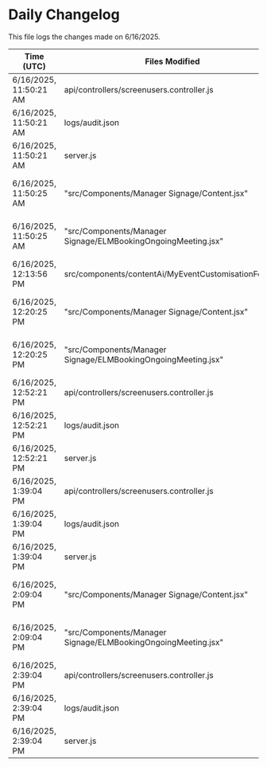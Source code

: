 # Daily Changelog

This file logs the changes made on 6/16/2025.

| Time (UTC)             | Files Modified                    | Changes (Addition/Deletion) |
|------------------------|-----------------------------------|-----------------------------|
| 6/16/2025, 11:50:21 AM | api/controllers/screenusers.controller.js | 8 Additions & 8 Deletions |
| 6/16/2025, 11:50:21 AM | logs/audit.json | 15 Additions & 15 Deletions |
| 6/16/2025, 11:50:21 AM | server.js | 6 Additions & 0 Deletions |
| 6/16/2025, 11:50:25 AM | "src/Components/Manager Signage/Content.jsx" | undefined Additions & undefined Deletions|
| 6/16/2025, 11:50:25 AM | "src/Components/Manager Signage/ELMBookingOngoingMeeting.jsx" | undefined Additions & undefined Deletions|
| 6/16/2025, 12:13:56 PM | src/components/contentAi/MyEventCustomisationForm.js | 1 Additions & 1 Deletions|
| 6/16/2025, 12:20:25 PM | "src/Components/Manager Signage/Content.jsx" | undefined Additions & undefined Deletions|
| 6/16/2025, 12:20:25 PM | "src/Components/Manager Signage/ELMBookingOngoingMeeting.jsx" | undefined Additions & undefined Deletions|
| 6/16/2025, 12:52:21 PM | api/controllers/screenusers.controller.js | 8 Additions & 8 Deletions|
| 6/16/2025, 12:52:21 PM | logs/audit.json | 15 Additions & 15 Deletions|
| 6/16/2025, 12:52:21 PM | server.js | 6 Additions & 0 Deletions|
| 6/16/2025, 1:39:04 PM | api/controllers/screenusers.controller.js | 8 Additions & 8 Deletions|
| 6/16/2025, 1:39:04 PM | logs/audit.json | 15 Additions & 15 Deletions|
| 6/16/2025, 1:39:04 PM | server.js | 6 Additions & 0 Deletions|
| 6/16/2025, 2:09:04 PM | "src/Components/Manager Signage/Content.jsx" | undefined Additions & undefined Deletions|
| 6/16/2025, 2:09:04 PM | "src/Components/Manager Signage/ELMBookingOngoingMeeting.jsx" | undefined Additions & undefined Deletions|
| 6/16/2025, 2:39:04 PM | api/controllers/screenusers.controller.js | 8 Additions & 8 Deletions|
| 6/16/2025, 2:39:04 PM | logs/audit.json | 15 Additions & 15 Deletions|
| 6/16/2025, 2:39:04 PM | server.js | 6 Additions & 0 Deletions|
